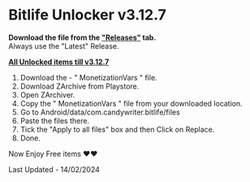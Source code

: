 # Bitlife Unlocker v3.12.7

**Download the file from the ["Releases"](https://github.com/zeropse/bitlife-unlocker/releases/tag/3.12.7) tab.** <br >Always use the "Latest" Release.

**<ins>All Unlocked items till v3.12.7</ins>**

1. Download the - " MonetizationVars " file.
2. Download ZArchive from Playstore.
3. Open ZArchiver.
4. Copy the " MonetizationVars " file from your downloaded location.
5. Go to Android/data/com.candywriter.bitlife/files
6. Paste the files there.
7. Tick the "Apply to all files" box and then Click on Replace.
8. Done.

Now Enjoy Free items ❤️❤️

Last Updated - 14/02/2024